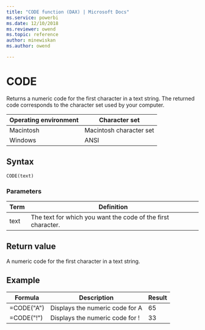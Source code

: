 ```yaml
---
title: "CODE function (DAX) | Microsoft Docs"
ms.service: powerbi 
ms.date: 12/10/2018
ms.reviewer: owend
ms.topic: reference
author: minewiskan
ms.author: owend

---
```

# CODE

Returns a numeric code for the first character in a text string. The returned code corresponds to the character set used by your computer.  
  
|Operating environment|Character set|  
|-------------------------|-----------------|  
|Macintosh|Macintosh character set|  
|Windows|ANSI|  
  
## Syntax  
  
```dax
CODE(text)  
```
  
### Parameters  
  
|Term|Definition|  
|--------|--------------|  
|text|The text for which you want the code of the first character.|  
  
## Return value

A numeric code for the first character in a text string.  
  
## Example  
  
|Formula|Description|Result|  
|-----------|---------------|----------|  
|=CODE("A")|Displays the numeric code for A|65|  
|=CODE("!")|Displays the numeric code for !|33|  
